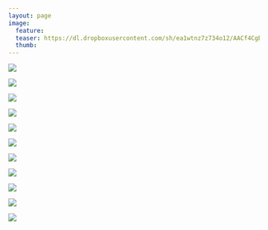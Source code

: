 ```yaml
---
layout: page
image:
  feature:
  teaser: https://dl.dropboxusercontent.com/sh/ea1wtnz7z734o12/AACf4CgBejx2o3LrCSLbC2Wya/luontokuvat/kes%C3%A4/6/DS26261-245px.jpg
  thumb:
---
```


[![](https://dl.dropboxusercontent.com/sh/ea1wtnz7z734o12/AAC9-83p9B-smeDscUMx9LVEa/luontokuvat/kes%C3%A4/6/DS25753-800px.jpg)](https://dl.dropboxusercontent.com/sh/ea1wtnz7z734o12/AAADj-8fTVaQyI9gU1ZhMql_a/luontokuvat/kes%C3%A4/6/DS25753.jpg)

[![](https://dl.dropboxusercontent.com/sh/ea1wtnz7z734o12/AADpD1yxWDpXZsM2xqTBS1B6a/luontokuvat/kes%C3%A4/6/DS25754-800px.jpg)](https://dl.dropboxusercontent.com/sh/ea1wtnz7z734o12/AADd-89y9RckRzmU4YLxpUBta/luontokuvat/kes%C3%A4/6/DS25754.jpg)

[![](https://dl.dropboxusercontent.com/sh/ea1wtnz7z734o12/AAC5pqCv3kOpuZOPqjfjatYWa/luontokuvat/kes%C3%A4/6/DS25849-800px.jpg)](https://dl.dropboxusercontent.com/sh/ea1wtnz7z734o12/AAA4x06OCQJfDuSjebHDqoAia/luontokuvat/kes%C3%A4/6/DS25849.jpg)

[![](https://dl.dropboxusercontent.com/sh/ea1wtnz7z734o12/AAD4ISD2ZOFUi5UeFuyzZYU5a/luontokuvat/kes%C3%A4/6/DS25836-800px.jpg)](https://dl.dropboxusercontent.com/sh/ea1wtnz7z734o12/AAAAvP7P1BImEwCplSZWPToja/luontokuvat/kes%C3%A4/6/DS25836.jpg)

[![](https://dl.dropboxusercontent.com/sh/ea1wtnz7z734o12/AABx0F-TaV9h9B0NaQr2ddXma/luontokuvat/kes%C3%A4/6/DS25825-800px.jpg)](https://dl.dropboxusercontent.com/sh/ea1wtnz7z734o12/AADdgUjYC-75QFkeQzFtDMQQa/luontokuvat/kes%C3%A4/6/DS25825.jpg)

[![](https://dl.dropboxusercontent.com/sh/ea1wtnz7z734o12/AAAcI13auAUepQLnFo8t9mtKa/luontokuvat/kes%C3%A4/6/DS25812-800px.jpg)](https://dl.dropboxusercontent.com/sh/ea1wtnz7z734o12/AADTYVr0DVVOqe9C18BnWHRga/luontokuvat/kes%C3%A4/6/DS25812.jpg)

[![](https://dl.dropboxusercontent.com/sh/ea1wtnz7z734o12/AABKNhXtpbp_NV5vipOWrVn_a/luontokuvat/kes%C3%A4/6/DS25765-800px.jpg)](https://dl.dropboxusercontent.com/sh/ea1wtnz7z734o12/AADeZ2Ic1sqgmwd36nWF8pvha/luontokuvat/kes%C3%A4/6/DS25765.jpg)

[![](https://dl.dropboxusercontent.com/sh/ea1wtnz7z734o12/AAAnM7u9sm_dLh-B549jZhjja/luontokuvat/kes%C3%A4/6/DS26261-800px.jpg)](https://dl.dropboxusercontent.com/sh/ea1wtnz7z734o12/AACdvdBV4vBRnPvo7T80szHTa/luontokuvat/kes%C3%A4/6/DS26261.jpg)

[![](https://dl.dropboxusercontent.com/sh/ea1wtnz7z734o12/AAAm4kvyNOWS8h7hqXnMymMWa/luontokuvat/kes%C3%A4/6/DS26239-800px.jpg)](https://dl.dropboxusercontent.com/sh/ea1wtnz7z734o12/AABmjUDwkRxrR0CmSLFtY71wa/luontokuvat/kes%C3%A4/6/DS26239.jpg)

[![](https://dl.dropboxusercontent.com/sh/ea1wtnz7z734o12/AAATA4MILsTeWt1Xls5R9LUea/luontokuvat/kes%C3%A4/6/DS26275-800px.jpg)](https://dl.dropboxusercontent.com/sh/ea1wtnz7z734o12/AACp7LjQvueWJi8EMWqEpoGXa/luontokuvat/kes%C3%A4/6/DS26275.jpg)

[![](https://dl.dropboxusercontent.com/sh/ea1wtnz7z734o12/AACQC4tvjowM1QIBXCiVvWcQa/luontokuvat/kes%C3%A4/6/DS26283-800px.jpg)](https://dl.dropboxusercontent.com/sh/ea1wtnz7z734o12/AACvNGqdv5_1m0u9Y_brRy5pa/luontokuvat/kes%C3%A4/6/DS26283.jpg)
